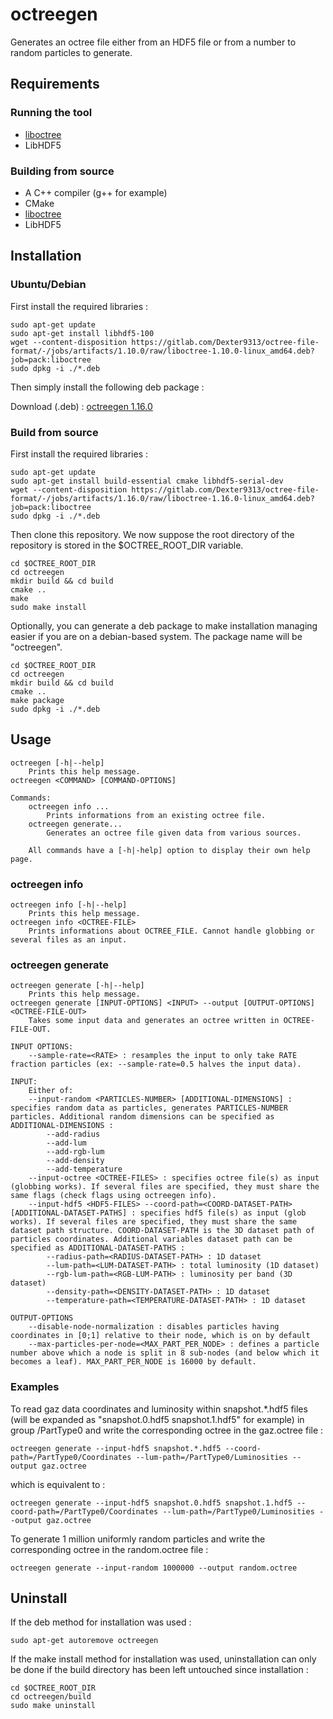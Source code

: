 # octreegen

Generates an octree file either from an HDF5 file or from a number to random particles to generate.

## Requirements

### Running the tool

* [liboctree](https://gitlab.com/Dexter9313/octree-file-format/blob/master/liboctree/)
* LibHDF5

### Building from source

* A C++ compiler (g++ for example)
* CMake
* [liboctree](https://gitlab.com/Dexter9313/octree-file-format/blob/master/liboctree/)
* LibHDF5

## Installation

### Ubuntu/Debian

First install the required libraries :

	sudo apt-get update
	sudo apt-get install libhdf5-100
	wget --content-disposition https://gitlab.com/Dexter9313/octree-file-format/-/jobs/artifacts/1.10.0/raw/liboctree-1.10.0-linux_amd64.deb?job=pack:liboctree
	sudo dpkg -i ./*.deb

Then simply install the following deb package :

Download (.deb) : [octreegen 1.16.0](https://gitlab.com/Dexter9313/octree-file-format/-/jobs/artifacts/1.16.0/raw/octreegen-1.16.0-linux_amd64.deb?job=pack:octreegen)

### Build from source

First install the required libraries :

	sudo apt-get update
	sudo apt-get install build-essential cmake libhdf5-serial-dev
	wget --content-disposition https://gitlab.com/Dexter9313/octree-file-format/-/jobs/artifacts/1.16.0/raw/liboctree-1.16.0-linux_amd64.deb?job=pack:liboctree
	sudo dpkg -i ./*.deb

Then clone this repository. We now suppose the root directory of the repository is stored in the $OCTREE_ROOT_DIR variable.

	cd $OCTREE_ROOT_DIR
	cd octreegen
	mkdir build && cd build
	cmake ..
	make
	sudo make install

Optionally, you can generate a deb package to make installation managing easier if you are on a debian-based system. The package name will be "octreegen".

	cd $OCTREE_ROOT_DIR
	cd octreegen
	mkdir build && cd build
	cmake ..
	make package
	sudo dpkg -i ./*.deb

## Usage

	octreegen [-h|--help]
		Prints this help message.
	octreegen <COMMAND> [COMMAND-OPTIONS]

	Commands:
		octreegen info ...
			Prints informations from an existing octree file.
		octreegen generate...
			Generates an octree file given data from various sources.

		All commands have a [-h|-help] option to display their own help page.

### octreegen info

	octreegen info [-h|--help]
		Prints this help message.
	octreegen info <OCTREE-FILE>
		Prints informations about OCTREE_FILE. Cannot handle globbing or several files as an input.

### octreegen generate

	octreegen generate [-h|--help]
		Prints this help message.
	octreegen generate [INPUT-OPTIONS] <INPUT> --output [OUTPUT-OPTIONS] <OCTREE-FILE-OUT>
		Takes some input data and generates an octree written in OCTREE-FILE-OUT.

	INPUT OPTIONS:
		--sample-rate=<RATE> : resamples the input to only take RATE fraction particles (ex: --sample-rate=0.5 halves the input data).

	INPUT:
		Either of:
		--input-random <PARTICLES-NUMBER> [ADDITIONAL-DIMENSIONS] : specifies random data as particles, generates PARTICLES-NUMBER particles. Additional random dimensions can be specified as ADDITIONAL-DIMENSIONS :
			--add-radius
			--add-lum
			--add-rgb-lum
			--add-density
			--add-temperature
		--input-octree <OCTREE-FILES> : specifies octree file(s) as input (globbing works). If several files are specified, they must share the same flags (check flags using octreegen info).
		--input-hdf5 <HDF5-FILES> --coord-path=<COORD-DATASET-PATH> [ADDITIONAL-DATASET-PATHS] : specifies hdf5 file(s) as input (glob works). If several files are specified, they must share the same dataset path structure. COORD-DATASET-PATH is the 3D dataset path of particles coordinates. Additional variables dataset path can be specified as ADDITIONAL-DATASET-PATHS :
			--radius-path=<RADIUS-DATASET-PATH> : 1D dataset
			--lum-path=<LUM-DATASET-PATH> : total luminosity (1D dataset)
			--rgb-lum-path=<RGB-LUM-PATH> : luminosity per band (3D dataset)
			--density-path=<DENSITY-DATASET-PATH> : 1D dataset
			--temperature-path=<TEMPERATURE-DATASET-PATH> : 1D dataset

	OUTPUT-OPTIONS
		--disable-node-normalization : disables particles having coordinates in [0;1] relative to their node, which is on by default
		--max-particles-per-node=<MAX_PART_PER_NODE> : defines a particle number above which a node is split in 8 sub-nodes (and below which it becomes a leaf). MAX_PART_PER_NODE is 16000 by default.

### Examples

To read gaz data coordinates and luminosity within snapshot.*.hdf5 files (will be expanded as "snapshot.0.hdf5 snapshot.1.hdf5" for example) in group /PartType0 and write the corresponding octree in the gaz.octree file :

	octreegen generate --input-hdf5 snapshot.*.hdf5 --coord-path=/PartType0/Coordinates --lum-path=/PartType0/Luminosities --output gaz.octree

which is equivalent to :

	octreegen generate --input-hdf5 snapshot.0.hdf5 snapshot.1.hdf5 --coord-path=/PartType0/Coordinates --lum-path=/PartType0/Luminosities --output gaz.octree

To generate 1 million uniformly random particles and write the corresponding octree in the random.octree file :

	octreegen generate --input-random 1000000 --output random.octree

## Uninstall

If the deb method for installation was used :

	sudo apt-get autoremove octreegen

If the make install method for installation was used, uninstallation can only be done if the build directory has been left untouched since installation :

	cd $OCTREE_ROOT_DIR
	cd octreegen/build
	sudo make uninstall
